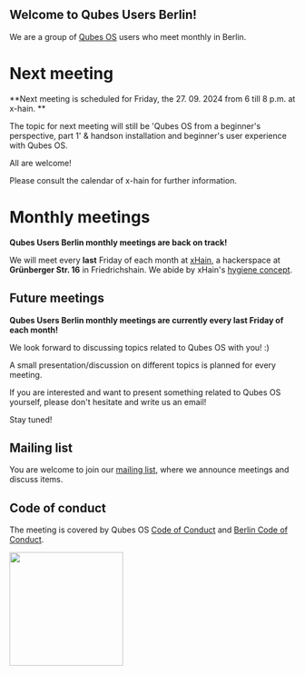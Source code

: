 ## Welcome to Qubes Users Berlin!

We are a group of [Qubes OS](https://www.qubes-os.org) users who meet monthly in Berlin. 


# Next meeting

**Next meeting is scheduled for Friday, the 27. 09. 2024 from 6 till 8 p.m. at x-hain. **

The topic for next meeting will still be 'Qubes OS from a beginner's perspective, part 1' & handson installation and beginner's user experience with Qubes OS.

All are welcome!

Please consult the calendar of x-hain for further information.


# Monthly meetings

**Qubes Users Berlin monthly meetings are back on track!**

We will meet every **last** Friday of each month at [xHain](https://x-hain.de/de/participate/#content), a hackerspace at **Grünberger Str. 16** in Friedrichshain. We abide by xHain's [hygiene concept](https://wiki.x-hain.de/de/xHain/hygiene-konzept).


## Future meetings

**Qubes Users Berlin monthly meetings are currently every last Friday of each month!**

We look forward to discussing topics related to Qubes OS with you! :) 

A small presentation/discussion on different topics is planned for every meeting. 

If you are interested and want to present something related to Qubes OS yourself,
please don't hesitate and write us an email! 

Stay tuned! 

## Mailing list

You are welcome to join our [mailing list](https://www.autistici.org/mailman/listinfo/qub), where we announce meetings and discuss items.

## Code of conduct

The meeting is covered by Qubes OS [Code of Conduct](https://qubes-os.org/code-of-conduct) and [Berlin Code of Conduct](https://berlincodeofconduct.org/). 

<img src="https://github.com/QubesOS/qubes-attachment/raw/master/icons/qubes-community-event/qubes-community-event.png" align="center" width="200">
